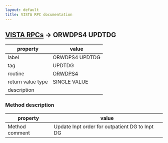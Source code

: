 ```yaml
---
layout: default
title: VISTA RPC documentation
---
```




## [VISTA RPCs](TableOfContent.md) &#8594; ORWDPS4 UPDTDG 

 property | value 
--- | --- 
 label | ORWDPS4 UPDTDG
 tag | UPDTDG
 routine | [ORWDPS4](http://code.osehra.org/dox/Routine_ORWDPS4_source.html)
 return value type | SINGLE VALUE
 description | 


### Method description

 property | value 
--- | --- 
 Method comment | Update Inpt order for outpatient DG to Inpt DG